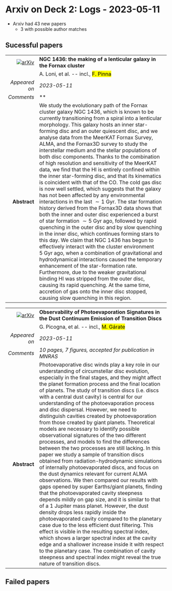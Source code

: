 # Arxiv on Deck 2: Logs - 2023-05-11

* Arxiv had 43 new papers
    * 3 with possible author matches

## Sucessful papers


|||
|---:|:---|
| [![arXiv](https://img.shields.io/badge/arXiv-arXiv:2305.05709-b31b1b.svg)](https://arxiv.org/abs/arXiv:2305.05709) | **NGC 1436: the making of a lenticular galaxy in the Fornax cluster**  |
|| A. Loni, et al. -- incl., <mark>F. Pinna</mark> |
|*Appeared on*| *2023-05-11*|
|*Comments*| **|
|**Abstract**| We study the evolutionary path of the Fornax cluster galaxy NGC$~$1436, which is known to be currently transitioning from a spiral into a lenticular morphology. This galaxy hosts an inner star-forming disc and an outer quiescent disc, and we analyse data from the MeerKAT Fornax Survey, ALMA, and the Fornax3D survey to study the interstellar medium and the stellar populations of both disc components. Thanks to the combination of high resolution and sensitivity of the MeerKAT data, we find that the $\textrm{H}\scriptstyle\mathrm{I}$ is entirely confined within the inner star-forming disc, and that its kinematics is coincident with that of the CO. The cold gas disc is now well settled, which suggests that the galaxy has not been affected by any environmental interactions in the last $\sim1~$Gyr. The star formation history derived from the Fornax3D data shows that both the inner and outer disc experienced a burst of star formation $\sim5$ Gyr ago, followed by rapid quenching in the outer disc and by slow quenching in the inner disc, which continues forming stars to this day. We claim that NGC$~$1436 has begun to effectively interact with the cluster environment 5$~$Gyr ago, when a combination of gravitational and hydrodynamical interactions caused the temporary enhancement of the star-formation rate. Furthermore, due to the weaker gravitational binding $\textrm{H}\scriptstyle\mathrm{I}$ was stripped from the outer disc, causing its rapid quenching. At the same time, accretion of gas onto the inner disc stopped, causing slow quenching in this region. |


|||
|---:|:---|
| [![arXiv](https://img.shields.io/badge/arXiv-arXiv:2305.06014-b31b1b.svg)](https://arxiv.org/abs/arXiv:2305.06014) | **Observability of Photoevaporation Signatures in the Dust Continuum  Emission of Transition Discs**  |
|| G. Picogna, et al. -- incl., <mark>M. Gárate</mark> |
|*Appeared on*| *2023-05-11*|
|*Comments*| *10 pages, 7 figures, accepted for publication in MNRAS*|
|**Abstract**| Photoevaporative disc winds play a key role in our understanding of circumstellar disc evolution, especially in the final stages, and they might affect the planet formation process and the final location of planets. The study of transition discs (i.e. discs with a central dust cavity) is central for our understanding of the photoevaporation process and disc dispersal. However, we need to distinguish cavities created by photoevaporation from those created by giant planets. Theoretical models are necessary to identify possible observational signatures of the two different processes, and models to find the differences between the two processes are still lacking. In this paper we study a sample of transition discs obtained from radiation-hydrodynamic simulations of internally photoevaporated discs, and focus on the dust dynamics relevant for current ALMA observations. We then compared our results with gaps opened by super Earths/giant planets, finding that the photoevaporated cavity steepness depends mildly on gap size, and it is similar to that of a 1 Jupiter mass planet. However, the dust density drops less rapidly inside the photoevaporated cavity compared to the planetary case due to the less efficient dust filtering. This effect is visible in the resulting spectral index, which shows a larger spectral index at the cavity edge and a shallower increase inside it with respect to the planetary case. The combination of cavity steepness and spectral index might reveal the true nature of transition discs. |

## Failed papers

